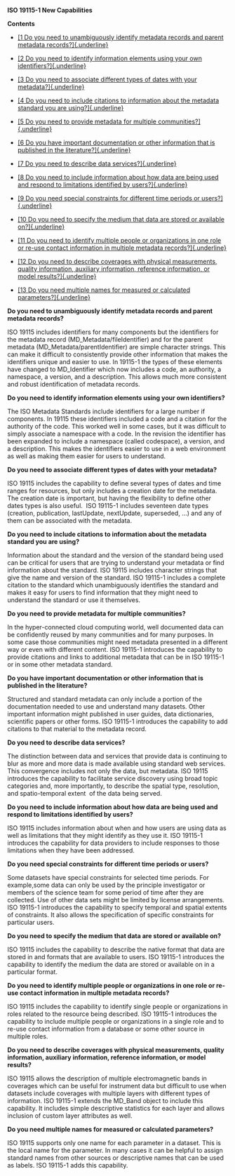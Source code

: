 **ISO 19115-1 New Capabilities**



**Contents**



- [[1 Do you need to unambiguously identify metadata records and parent metadata records?]{.underline}](https://geo-ide.noaa.gov/wiki/index.php?title=ISO_19115-1_New_Capabilities#Do_you_need_to_unambiguously_identify_metadata_records_and_parent_metadata_records.3F)



- [[2 Do you need to identify information elements using your own identifiers?]{.underline}](https://geo-ide.noaa.gov/wiki/index.php?title=ISO_19115-1_New_Capabilities#Do_you_need_to_identify_information_elements_using_your_own_identifiers.3F)



- [[3 Do you need to associate different types of dates with your metadata?]{.underline}](https://geo-ide.noaa.gov/wiki/index.php?title=ISO_19115-1_New_Capabilities#Do_you_need_to_associate_different_types_of_dates_with_your_metadata.3F)



- [[4 Do you need to include citations to information about the metadata standard you are using?]{.underline}](https://geo-ide.noaa.gov/wiki/index.php?title=ISO_19115-1_New_Capabilities#Do_you_need_to_include_citations_to_information_about_the_metadata_standard_you_are_using.3F)



- [[5 Do you need to provide metadata for multiple communities?]{.underline}](https://geo-ide.noaa.gov/wiki/index.php?title=ISO_19115-1_New_Capabilities#Do_you_need_to_provide_metadata_for_multiple_communities.3F)



- [[6 Do you have important documentation or other information that is published in the literature?]{.underline}](https://geo-ide.noaa.gov/wiki/index.php?title=ISO_19115-1_New_Capabilities#Do_you_have_important_documentation_or_other_information_that_is_published_in_the_literature.3F)



- [[7 Do you need to describe data services?]{.underline}](https://geo-ide.noaa.gov/wiki/index.php?title=ISO_19115-1_New_Capabilities#Do_you_need_to_describe_data_services.3F)



- [[8 Do you need to include information about how data are being used and respond to limitations identified by users?]{.underline}](https://geo-ide.noaa.gov/wiki/index.php?title=ISO_19115-1_New_Capabilities#Do_you_need_to_include_information_about_how_data_are_being_used_and_respond_to_limitations_identified_by_users.3F)



- [[9 Do you need special constraints for different time periods or users?]{.underline}](https://geo-ide.noaa.gov/wiki/index.php?title=ISO_19115-1_New_Capabilities#Do_you_need_special_constraints_for_different_time_periods_or_users.3F)



- [[10 Do you need to specify the medium that data are stored or available on?]{.underline}](https://geo-ide.noaa.gov/wiki/index.php?title=ISO_19115-1_New_Capabilities#Do_you_need_to_specify_the_medium_that_data_are_stored_or_available_on.3F)



- [[11 Do you need to identify multiple people or organizations in one role or re-use contact information in multiple metadata records?]{.underline}](https://geo-ide.noaa.gov/wiki/index.php?title=ISO_19115-1_New_Capabilities#Do_you_need_to_identify_multiple_people_or_organizations_in_one_role_or_re-use_contact_information_in_multiple_metadata_records.3F)



- [[12 Do you need to describe coverages with physical measurements, quality information, auxiliary information, reference information, or model results?]{.underline}](https://geo-ide.noaa.gov/wiki/index.php?title=ISO_19115-1_New_Capabilities#Do_you_need_to_describe_coverages_with_physical_measurements.2C_quality_information.2C_auxiliary_information.2C_reference_information.2C_or_model_results.3F)



- [[13 Do you need multiple names for measured or calculated parameters?]{.underline}](https://geo-ide.noaa.gov/wiki/index.php?title=ISO_19115-1_New_Capabilities#Do_you_need_multiple_names_for_measured_or_calculated_parameters.3F)



**Do you need to unambiguously identify metadata records and parent metadata records?**



ISO 19115 includes identifiers for many components but the identifiers for the metadata record (MD_Metadata/fileIdentifier) and for the parent metadata (MD_Metadata/parentIdentifier) are simple character strings. This can make it difficult to consistently provide other information that makes the identifiers unique and easier to use. In 19115-1 the types of these elements have changed to MD_Identifier which now includes a code, an authority, a namespace, a version, and a description. This allows much more consistent and robust identification of metadata records.



**Do you need to identify information elements using your own identifiers?**



The ISO Metadata Standards include identifiers for a large number if components. In 19115 these identifiers included a code and a citation for the authority of the code. This worked well in some cases, but it was difficult to simply associate a namespace with a code. In the revision the identifier has been expanded to include a namespace (called codespace), a version, and a description. This makes the identifiers easier to use in a web environment as well as making them easier for users to understand.



**Do you need to associate different types of dates with your metadata?**



ISO 19115 includes the capability to define several types of dates and time ranges for resources, but only includes a creation date for the metadata. The creation date is important, but having the flexibility to define other dates types is also useful.  ISO 19115-1 includes seventeen date types (creation, publication, lastUpdate, nextUpdate, superseded, ...) and any of them can be associated with the metadata.



**Do you need to include citations to information about the metadata standard you are using?**



Information about the standard and the version of the standard being used can be critical for users that are trying to understand your metadata or find information about the standard. ISO 19115 includes character strings that give the name and version of the standard. ISO 19115-1 includes a complete citation to the standard which unambiguously identifies the standard and makes it easy for users to find information that they might need to understand the standard or use it themselves.



**Do you need to provide metadata for multiple communities?**



In the hyper-connected cloud computing world, well documented data can be confidently reused by many communities and for many purposes. In some case those communities might need metadata presented in a different way or even with different content. ISO 19115-1 introduces the capability to provide citations and links to additional metadata that can be in ISO 19115-1 or in some other metadata standard.



**Do you have important documentation or other information that is published in the literature?**



Structured and standard metadata can only include a portion of the documentation needed to use and understand many datasets. Other important information might published in user guides, data dictionaries, scientific papers or other forms. ISO 19115-1 introduces the capability to add citations to that material to the metadata record.



**Do you need to describe data services?**



The distinction between data and services that provide data is continuing to blur as more and more data is made available using standard web services. This convergence includes not only the data, but metadata. ISO 19115 introduces the capability to facilitate service discovery using broad topic categories and, more importantly, to describe the spatial type, resolution, and spatio-temporal extent  of the data being served.



**Do you need to include information about how data are being used and respond to limitations identified by users?**



ISO 19115 includes information about when and how users are using data as well as limitations that they might identify as they use it. ISO 19115-1 introduces the capability for data providers to include responses to those limitations when they have been addressed.



**Do you need special constraints for different time periods or users?**



Some datasets have special constraints for selected time periods. For example,some data can only be used by the principle investigator or members of the science team for some period of time after they are collected. Use of other data sets might be limited by license arrangements. ISO 19115-1 introduces the capability to specify temporal and spatial extents of constraints. It also allows the specification of specific constraints for particular users.



**Do you need to specify the medium that data are stored or available on?**



ISO 19115 includes the capability to describe the native format that data are stored in and formats that are available to users. ISO 19115-1 introduces the capability to identify the medium the data are stored or available on in a particular format.



**Do you need to identify multiple people or organizations in one role or re-use contact information in multiple metadata records?**



ISO 19115 includes the capability to identify single people or organizations in roles related to the resource being described. ISO 19115-1 introduces the capability to include multiple people or organizations in a single role and to re-use contact information from a database or some other source in multiple roles.



**Do you need to describe coverages with physical measurements, quality information, auxiliary information, reference information, or model results?**



ISO 19115 allows the description of multiple electromagnetic bands in coverages which can be useful for instrument data but difficult to use when datasets include coverages with multiple layers with different types of information. ISO 19115-1 extends the MD_Band object to include this capability. It includes simple descriptive statistics for each layer and allows inclusion of custom layer attributes as well.



**Do you need multiple names for measured or calculated parameters?**



ISO 19115 supports only one name for each parameter in a dataset. This is the local name for the parameter. In many cases it can be helpful to assign standard names from other sources or descriptive names that can be used as labels. !SO 19115-1 adds this capability.
